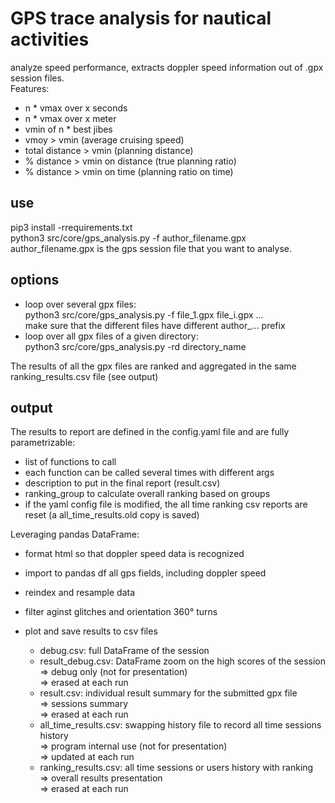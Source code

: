 # GPS trace analysis for nautical activities 

analyze speed performance, extracts doppler speed information out of .gpx session files.<br>
Features:<br>
- n * vmax over x seconds
- n * vmax over x meter
- vmin of n * best jibes
- vmoy > vmin (average cruising speed)
- total distance > vmin (planning distance)
- % distance > vmin on distance (true planning ratio)
- % distance > vmin on time (planning ratio on time)

## use

pip3 install -rrequirements.txt<br>
python3 src/core/gps_analysis.py -f author_filename.gpx<br>
author_filename.gpx is the gps session file that you want to analyse.

## options

- loop over several gpx files:<br>
python3 src/core/gps_analysis.py -f file_1.gpx file_i.gpx ...<br>
make sure that the different files have different author_... prefix 
- loop over all gpx files of a given directory:<br>
python3 src/core/gps_analysis.py -rd directory_name

The results of all the gpx files are ranked and aggregated in the same ranking_results.csv file (see output)

## output

The results to report are defined in the config.yaml file and are fully parametrizable:<br>
- list of functions to call
- each function can be called several times with different args
- description to put in the final report (result.csv)
- ranking_group to calculate overall ranking based on groups
- if the yaml config file is modified, the all time ranking csv reports are reset (a all_time_results.old copy is saved)
 
Leveraging pandas DataFrame:<br>
- format html so that doppler speed data is recognized  
- import to pandas df all gps fields, including doppler speed  
- reindex and resample data
- filter aginst glitches and orientation 360° turns  
- plot and save results to csv files

    * debug.csv: full DataFrame of the session<br>
    * result_debug.csv: DataFrame zoom on the high scores of the session<br>
        => debug only (not for presentation) <br>
        => erased at each run
    * result.csv: individual result summary for the submitted gpx file<br>
        => sessions summary <br>
        => erased at each run
    * all_time_results.csv: swapping history file to record all time sessions history<br>
        => program internal use (not for presentation) <br>
        => updated at each run
    * ranking_results.csv: all time sessions or users history with ranking<br>
        => overall results presentation<br>
        => erased at each run <br>
       

